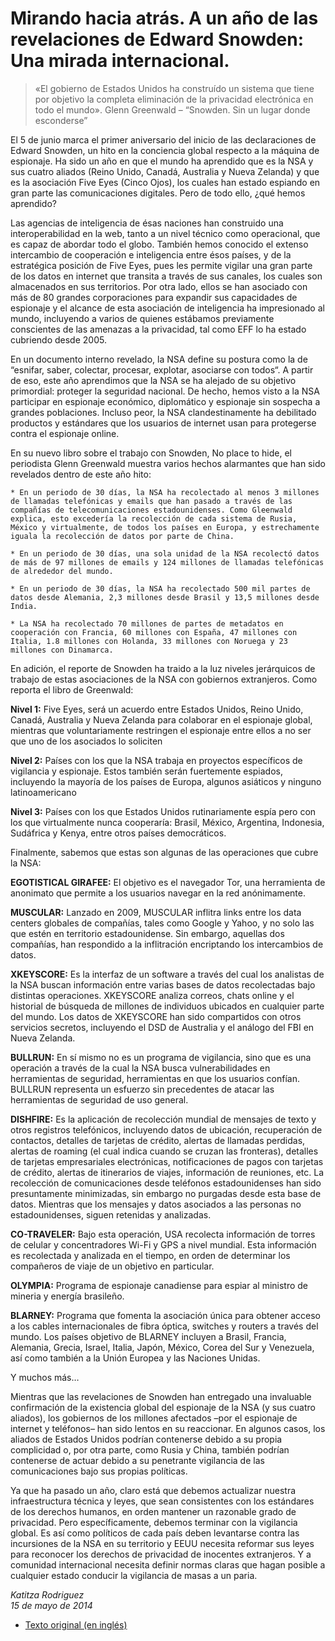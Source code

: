 
# Mirando hacia atrás. A un año de las revelaciones de Edward Snowden: Una mirada internacional.

>«El gobierno de Estados Unidos ha construído un sistema que tiene por objetivo la completa eliminación de la privacidad electrónica en todo el mundo».  Glenn Greenwald – “Snowden. Sin un lugar donde esconderse”

El 5 de junio marca el primer aniversario del inicio de las declaraciones de Edward Snowden, un hito en la conciencia global respecto a la máquina de espionaje. Ha sido un año en que el mundo ha aprendido que es la NSA y sus cuatro aliados (Reino Unido, Canadá, Australia y Nueva Zelanda) y que es la asociación Five Eyes (Cinco Ojos), los cuales han estado espiando en gran parte las comunicaciones digitales. Pero de todo ello, ¿qué hemos aprendido?

Las agencias de inteligencia de ésas naciones han construido una interoperabilidad en la web, tanto a un nivel técnico como operacional, que es capaz de abordar todo el globo. También hemos conocido el extenso intercambio de cooperación e inteligencia entre ésos países, y de la estratégica posición de Five Eyes, pues les permite vigilar una gran parte de los datos en internet que transita a través de sus canales, los cuales son almacenados en sus territorios. Por otra lado, ellos se han asociado con más de 80 grandes corporaciones para expandir sus capacidades de espionaje y el alcance de esta asociación de inteligencia ha impresionado al mundo, incluyendo a varios de quienes estábamos previamente conscientes de las amenazas a la privacidad, tal como EFF lo ha estado cubriendo desde 2005.

En un documento interno revelado, la NSA define su postura como la de “esnifar, saber, colectar, procesar, explotar, asociarse con todos“. A partir de eso, este año aprendimos que la NSA se ha alejado de su objetivo primordial: proteger la seguridad nacional. De hecho, hemos visto a la NSA participar en espionaje económico, diplomático y espionaje sin sospecha a grandes poblaciones. Incluso peor, la NSA clandestinamente ha debilitado productos y estándares que los usuarios de internet usan para protegerse contra el espionaje online.

En su nuevo libro sobre el trabajo con Snowden, No place to hide, el periodista Glenn Greenwald muestra varios hechos alarmantes que han sido revelados dentro de este año hito:

    * En un periodo de 30 días, la NSA ha recolectado al menos 3 millones de llamadas telefónicas y emails que han pasado a través de las compañías de telecomunicaciones estadounidenses. Como Gleenwald explica, esto excedería la recolección de cada sistema de Rusia, México y virtualmente, de todos los países en Europa, y estrechamente iguala la recolección de datos por parte de China.

    * En un periodo de 30 días, una sola unidad de la NSA recolectó datos de más de 97 millones de emails y 124 millones de llamadas telefónicas de alrededor del mundo.

    * En un periodo de 30 días, la NSA ha recolectado 500 mil partes de datos desde Alemania, 2,3 millones desde Brasil y 13,5 millones desde India.

    * La NSA ha recolectado 70 millones de partes de metadatos en cooperación con Francia, 60 millones con España, 47 millones con Italia, 1.8 millones con Holanda, 33 millones con Noruega y 23 millones con Dinamarca.

En adición, el reporte de Snowden ha traido a la luz niveles jerárquicos de trabajo de estas asociaciones de la NSA con gobiernos extranjeros. Como reporta el libro de Greenwald:

**Nivel 1:** Five Eyes, será un acuerdo entre Estados Unidos, Reino Unido, Canadá, Australia y Nueva Zelanda para colaborar en el espionaje global, mientras que voluntariamente restringen el espionaje entre ellos a no ser que uno de los asociados lo soliciten 

**Nivel 2:** Países con los que la NSA trabaja en proyectos específicos de vigilancia y espionaje. Estos también serán fuertemente espiados, incluyendo la mayoría de los países de Europa, algunos asiáticos y ninguno latinoamericano 

**Nivel 3:** Países con los que Estados Unidos rutinariamente espía pero con los que virtualmente nunca cooperaría: Brasil, México, Argentina, Indonesia, Sudáfrica y Kenya, entre otros países democráticos.

Finalmente, sabemos que estas son algunas de las operaciones que cubre la NSA:

**EGOTISTICAL GIRAFEE:** El objetivo es el navegador Tor, una herramienta de anonimato que permite a los usuarios navegar en la red anónimamente.

**MUSCULAR:** Lanzado en 2009, MUSCULAR inflitra links entre los data centers globales de compañías, tales como Google y Yahoo, y no solo las que estén en territorio estadounidense. Sin embargo, aquellas dos compañías, han respondido a la inflitración encriptando los intercambios de datos.

**XKEYSCORE:** Es la interfaz de un software a través del cual los analistas de la NSA buscan información entre varias bases de datos recolectadas bajo distintas operaciones. XKEYSCORE analiza correos, chats online y el historial de búsqueda de millones de individuos ubicados en cualquier parte del mundo. Los datos de XKEYSCORE han sido compartidos con otros servicios secretos, incluyendo el DSD de Australia y el análogo del FBI en Nueva Zelanda.

**BULLRUN:** En sí mismo no es un programa de vigilancia, sino que es una operación a través de la cual la NSA busca vulnerabilidades en herramientas de seguridad, herramientas en que los usuarios confían. BULLRUN representa un esfuerzo sin precedentes de atacar las herramientas de seguridad de uso general.

**DISHFIRE:** Es la aplicación de recolección mundial de mensajes de texto y otros registros telefónicos, incluyendo datos de ubicación, recuperación de contactos, detalles de tarjetas de crédito, alertas de llamadas perdidas, alertas de roaming (el cual indica cuando se cruzan las fronteras), detalles de tarjetas empresariales electrónicas, notificaciones de pagos con tarjetas de crédito, alertas de itinerarios de viajes, información de reuniones, etc. La recolección de comunicaciones desde teléfonos estadounidenses han sido presuntamente minimizadas, sin embargo no purgadas desde esta base de datos. Mientras que los mensajes y datos asociados a las personas no estadounidenses, siguen retenidas y analizadas.

**CO-TRAVELER:** Bajo esta operación, USA recolecta información de torres de celular y concentradores Wi-Fi y GPS a nivel mundial. Esta información es recolectada y analizada en el tiempo, en orden de determinar los compañeros de viaje de un objetivo en particular.

**OLYMPIA:** Programa de espionaje canadiense para espiar al ministro de mineria y energía brasileño.

**BLARNEY:** Programa que fomenta la asociación única para obtener acceso a los cables internacionales de fibra óptica, switches y routers a través del mundo. Los países objetivo de BLARNEY incluyen a Brasil, Francia, Alemania, Grecia, Israel, Italia, Japón, México, Corea del Sur y Venezuela, así como también a la Unión Europea y las Naciones Unidas.

Y muchos más…

Mientras que las revelaciones de Snowden han entregado una invaluable confirmación de la existencia global del espionaje de la NSA (y sus cuatro aliados), los gobiernos de los millones afectados –por el espionaje de internet y teléfonos– han sido lentos en su reaccionar. En algunos casos, los aliados de Estados Unidos podrían contenerse debido a su propia complicidad o, por otra parte, como Rusia y China, también podrían contenerse de actuar debido a su penetrante vigilancia de las comunicaciones bajo sus propias políticas.

Ya que ha pasado un año, claro está que debemos actualizar nuestra infraestructura técnica y leyes, que sean consistentes con los estándares de los derechos humanos, en orden mantener un razonable grado de privacidad. Pero específicamente, debemos terminar con la vigilancia global. Es así como políticos de cada país deben levantarse contra las incursiones de la NSA en su territorio y EEUU necesita reformar sus leyes para reconocer los derechos de privacidad de inocentes extranjeros. Y a comunidad internacional necesita definir normas claras que hagan posible a cualquier estado conducir la vigilancia de masas a un paria.

_Katitza Rodriguez_  
_15 de mayo de 2014_

 
* [Texto original (en inglés)](https://www.eff.org/deeplinks/2014/05/looking-back-one-year-after-edward-snowden-disclosures-international-perspective)

